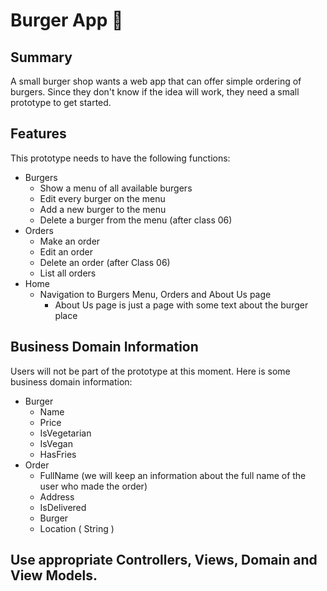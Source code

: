 # Burger App 🍔

## Summary

A small burger shop wants a web app that can offer simple ordering of burgers. Since they don't know if the idea will work, they need a small prototype to get started.

## Features

This prototype needs to have the following functions:

* Burgers
  * Show a menu of all available burgers
  * Edit every burger on the menu
  * Add a new burger to the menu
  * Delete a burger from the menu (after class 06)
* Orders
  * Make an order
  * Edit an order
  * Delete an order (after Class 06)
  * List all orders
* Home
  * Navigation to Burgers Menu, Orders and About Us page
    * About Us page is just a page with some text about the burger place

## Business Domain Information

Users will not be part of the prototype at this moment. Here is some business domain information:

* Burger
  * Name
  * Price
  * IsVegetarian
  * IsVegan
  * HasFries
* Order
  * FullName (we will keep an information about the full name of the user who made the order)
  * Address
  * IsDelivered
  * Burger
  * Location ( String )
  
## Use appropriate Controllers, Views, Domain and View Models. 


